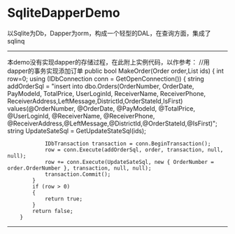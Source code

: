 # SqliteDapperDemo
以Sqlite为Db，Dapper为orm，构成一个轻型的DAL，在查询方面，集成了sqlinq

------------------------------------------------------------------------------------------------------
本demo没有实现dapper的存储过程，在此附上实例代码，以作参考：
//用dapper的事务实现添加订单
        public bool MakeOrder(Order order,List<int> ids)
        {
            int row=0;
            using (IDbConnection conn = GetOpenConnection())
            {
                string addOrderSql = "insert into dbo.Orders(OrderNumber, OrderDate, PayModeId, TotalPrice, UserLoginId, ReceiverName, ReceiverPhone, ReceiverAddress,LeftMessage,DistrictId,OrderStateId,IsFirst) values(@OrderNumber, @OrderDate, @PayModeId, @TotalPrice, @UserLoginId, @ReceiverName, @ReceiverPhone, @ReceiverAddress,@LeftMessage,@DistrictId,@OrderStateId,@IsFirst)";
                string UpdateSateSql = GetUpdateStateSql(ids);

                IDbTransaction transaction = conn.BeginTransaction();
                row = conn.Execute(addOrderSql, order, transaction, null, null);
                row += conn.Execute(UpdateSateSql, new { OrderNumber = order.OrderNumber }, transaction, null, null);
                transaction.Commit();
            }
            if (row > 0)
            {
                return true;
            }
            return false;
        }
  -------------------------------------------------------------------------------------------------------
